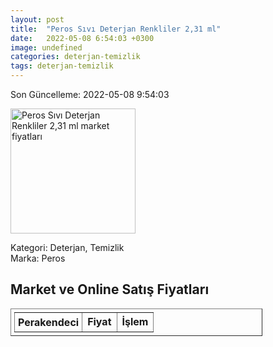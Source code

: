 ```yaml
---
layout: post
title:  "Peros Sıvı Deterjan Renkliler 2,31 ml"
date:   2022-05-08 6:54:03 +0300
image: undefined
categories: deterjan-temizlik
tags: deterjan-temizlik
---
```


Son Güncelleme: 2022-05-08 9:54:03

<img src="undefined" width="200" alt="Peros Sıvı Deterjan Renkliler 2,31 ml market fiyatları" />

Kategori: Deterjan, Temizlik
<br />
Marka: Peros

<h2>Market ve Online Satış Fiyatları</h2>

<table border="1" style="padding: 5px;width:80%;">
  <tr>
    <td style="padding: 5px;"><strong>Perakendeci</strong></td>
    <td><strong>Fiyat</strong></td>
    <td><strong>İşlem</strong></td>
  </tr>
  
</table>
